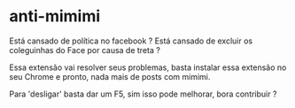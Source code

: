 # anti-mimimi

Está cansado de política no facebook ?
Está cansado de excluir os coleguinhas do Face por causa de treta ?

Essa extensão vai resolver seus problemas, basta instalar essa extensão no seu Chrome e pronto, nada mais de posts com mimimi.

Para 'desligar' basta dar um F5, sim isso pode melhorar, bora contribuir ? 